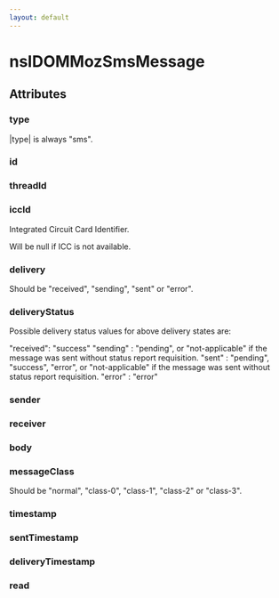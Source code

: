 ```yaml
---
layout: default
---
```


# nsIDOMMozSmsMessage #

## Attributes ##

### type ###

|type| is always "sms".


### id ###

### threadId ###

### iccId ###

Integrated Circuit Card Identifier.

Will be null if ICC is not available.


### delivery ###

Should be "received", "sending", "sent" or "error".


### deliveryStatus ###

Possible delivery status values for above delivery states are:

"received": "success"
"sending" : "pending", or "not-applicable" if the message was sent without
            status report requisition.
"sent"    : "pending", "success", "error", or "not-applicable"
            if the message was sent without status report requisition.
"error"   : "error"


### sender ###

### receiver ###

### body ###

### messageClass ###

Should be "normal", "class-0", "class-1", "class-2" or "class-3".


### timestamp ###

### sentTimestamp ###

### deliveryTimestamp ###

### read ###
